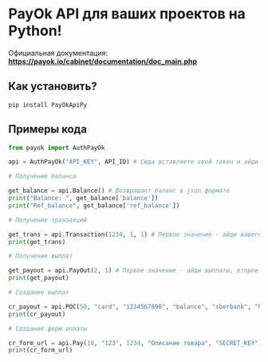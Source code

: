 # PayOk API для ваших проектов на Python!

Официальная документация: **https://payok.io/cabinet/documentation/doc_main.php**

## Как установить? 

```pip install PayOkApiPy```

## Примеры кода

```python
from payok import AuthPayOk

api = AuthPayOk("API_KEY", API_ID) # Сюда вставляете свой токен и айди

# Получение баланса

get_balance = api.Balance() # Возвращает баланс в json формате
print("Balance: ", get_balance['balance'])
print("Ref_balance", get_balance['ref_balance'])

# Получение транзакций

get_trans = api.Transaction(1234, 1, 1) # Первое значение - айди вашего магазина, второе значение - айди платежа, третье значение - отступы (также возвращает данные в json формате)
print(get_trans)

# Получение выплат

get_payout = api.PayOut(2, 1) # Первое значение - айди выплаты, второе значение - отступы (также возвращает данные в json формате)
print(get_payout)

# Создание выплат

cr_payout = api.POC(50, "card", "1234567890", "balance", "sberbank", "https://example.com/") # Первое значение - сумма выплаты, второе значение - метод выплаты, третье значение - реквизиты, четвертое значение - тип коммисии, пятое значение - банк спб для выплаты, шестое значение - вебхук (также возвращает данные в json формате)
print(cr_payout)

# Создание форм оплаты

cr_form_url = api.Pay(10, "123", 1234, "Описание товара", "SECRET_KEY") # Первое значение - сумма заказа, второе значение - номер заказа (можете выставить что угодно), третье значение - айди вашего магазина, четвертое значение - описание товара, пятое значение - секретный ключ магазина (возвращает URL)
print(cr_form_url)
```